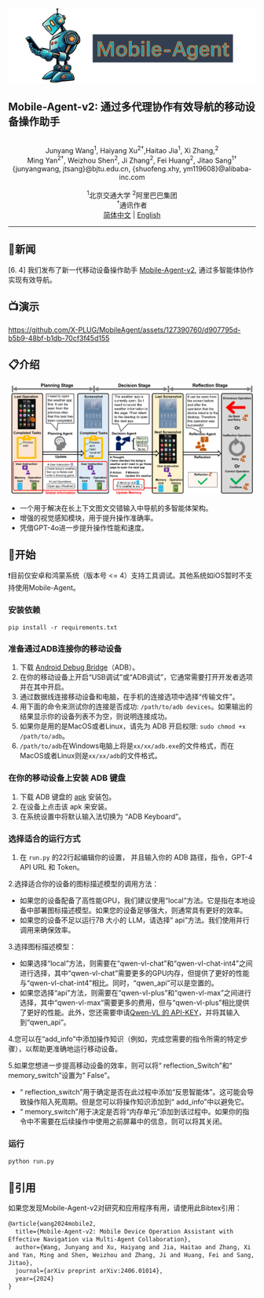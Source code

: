 ![](assets/logo.png?v=1&type=image)
## Mobile-Agent-v2: 通过多代理协作有效导航的移动设备操作助手

<br>
<div align="center">
Junyang Wang<sup>1</sup>, Haiyang Xu<sup>2†</sup>,Haitao Jia<sup>1</sup>, Xi Zhang,<sup>2</sup>
</div>
<div align="center">
Ming Yan<sup>2†</sup>, Weizhou Shen<sup>2</sup>, Ji Zhang<sup>2</sup>, Fei Huang<sup>2</sup>, Jitao Sang<sup>1†</sup>
</div>
<div align="center">
{junyangwang, jtsang}@bjtu.edu.cn, {shuofeng.xhy, ym119608}@alibaba-inc.com
</div>
<br>
<div align="center">
<sup>1</sup>北京交通大学    <sup>2</sup>阿里巴巴集团
</div>
<div align="center">
<sup>†</sup>通讯作者
</div>

<div align="center">
<a href="README_zh.md">简体中文</a> | <a href="README.md">English</a>
<hr>
</div>
<!--
简体中文 | [English](README.md)
<hr>
-->

## 📢新闻
[6. 4] 我们发布了新一代移动设备操作助手 [Mobile-Agent-v2](https://arxiv.org/abs/2406.01014), 通过多智能体协作实现有效导航。

## 📺演示
https://github.com/X-PLUG/MobileAgent/assets/127390760/d907795d-b5b9-48bf-b1db-70cf3f45d155

## 📋介绍

![](assets/role.jpg?v=1&type=image)
* 一个用于解决在长上下文图文交错输入中导航的多智能体架构。
* 增强的视觉感知模块，用于提升操作准确率。
* 凭借GPT-4o进一步提升操作性能和速度。

## 🔧开始

❗目前仅安卓和鸿蒙系统（版本号 <= 4）支持工具调试。其他系统如iOS暂时不支持使用Mobile-Agent。

### 安装依赖
```
pip install -r requirements.txt
```

### 准备通过ADB连接你的移动设备

1. 下载 [Android Debug Bridge](https://developer.android.com/tools/releases/platform-tools?hl=en)（ADB）。
2. 在你的移动设备上开启“USB调试”或“ADB调试”，它通常需要打开开发者选项并在其中开启。
3. 通过数据线连接移动设备和电脑，在手机的连接选项中选择“传输文件”。
4. 用下面的命令来测试你的连接是否成功: ```/path/to/adb devices```。如果输出的结果显示你的设备列表不为空，则说明连接成功。
5. 如果你是用的是MacOS或者Linux，请先为 ADB 开启权限: ```sudo chmod +x /path/to/adb```。
6.  ```/path/to/adb```在Windows电脑上将是```xx/xx/adb.exe```的文件格式，而在MacOS或者Linux则是```xx/xx/adb```的文件格式。

### 在你的移动设备上安装 ADB 键盘
1. 下载 ADB 键盘的 [apk](https://github.com/senzhk/ADBKeyBoard/blob/master/ADBKeyboard.apk)  安装包。
2. 在设备上点击该 apk 来安装。
3. 在系统设置中将默认输入法切换为 “ADB Keyboard”。

### 选择适合的运行方式

1. 在 ```run.py``` 的22行起编辑你的设置， 并且输入你的 ADB 路径，指令，GPT-4 API URL 和 Token。

2.选择适合你的设备的图标描述模型的调用方法：
  - 如果您的设备配备了高性能GPU，我们建议使用“local”方法。它是指在本地设备中部署图标描述模型。如果您的设备足够强大，则通常具有更好的效率。
  - 如果您的设备不足以运行7B 大小的 LLM，请选择“ api”方法。我们使用并行调用来确保效率。

3.选择图标描述模型：
  - 如果选择“local”方法，则需要在“qwen-vl-chat”和“qwen-vl-chat-int4”之间进行选择，其中“qwen-vl-chat”需要更多的GPU内存，但提供了更好的性能与“qwen-vl-chat-int4”相比。同时，“qwen_api”可以是空置的。
  - 如果您选择“api”方法，则需要在“qwen-vl-plus”和“qwen-vl-max”之间进行选择，其中“qwen-vl-max”需要更多的费用，但与“qwen-vl-plus”相比提供了更好的性能。此外，您还需要申请[Qwen-VL 的 API-KEY](https://help.aliyun.com/document_detail/2712195.html?spm=a2c4g.2712569.0.0.5d9e730aymB3jH)，并将其输入到“qwen_api”。

4.您可以在“add_info”中添加操作知识（例如，完成您需要的指令所需的特定步骤），以帮助更准确地运行移动设备。

5.如果您想进一步提高移动设备的效率，则可以将“ reflection_Switch”和“ memory_switch”设置为“ False”。
  - “ reflection_switch”用于确定是否在此过程中添加“反思智能体”。这可能会导致操作陷入死周期。但是您可以将操作知识添加到“ add_info”中以避免它。
  - “ memory_switch”用于决定是否将“内存单元”添加到该过程中。如果你的指令中不需要在后续操作中使用之前屏幕中的信息，则可以将其关闭。

### 运行
```
python run.py
```

## 📑引用

如果您发现Mobile-Agent-v2对研究和应用程序有用，请使用此Bibtex引用：
```
@article{wang2024mobile2,
  title={Mobile-Agent-v2: Mobile Device Operation Assistant with Effective Navigation via Multi-Agent Collaboration},
  author={Wang, Junyang and Xu, Haiyang and Jia, Haitao and Zhang, Xi and Yan, Ming and Shen, Weizhou and Zhang, Ji and Huang, Fei and Sang, Jitao},
  journal={arXiv preprint arXiv:2406.01014},
  year={2024}
}
```
